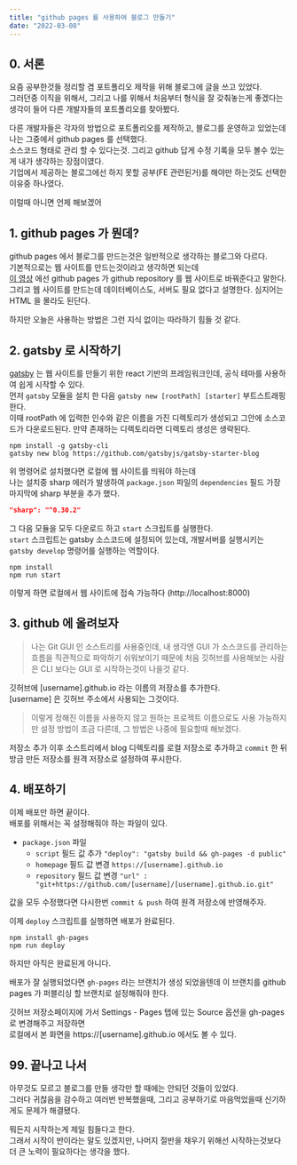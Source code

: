 ```yaml
---
title: "github pages 를 사용하여 블로그 만들기"
date: "2022-03-08"
---
```


## 0. 서론
요즘 공부한것들 정리할 겸 포트폴리오 제작을 위해 블로그에 글을 쓰고 있었다.  
그러던중 이직을 위해서, 그리고 나를 위해서 처음부터 형식을 잘 갖춰놓는게 좋겠다는 생각이 들어 다른 개발자들의 포트폴리오를 찾아봤다.

다른 개발자들은 각자의 방법으로 포트폴리오를 제작하고, 블로그를 운영하고 있었는데 나는 그중에서 github pages 를 선택했다.  
소스코드 형태로 관리 할 수 있다는것. 그리고 github 답게 수정 기록을 모두 볼수 있는게 내가 생각하는 장점이였다.  
기업에서 제공하는 블로그에선 하지 못할 공부(FE 관련된거)를 해야만 하는것도 선택한 이유중 하나였다.

이럴때 아니면 언제 해보겠어

## 1. github pages 가 뭔데?
github pages 에서 블로그를 만드는것은 일반적으로 생각하는 블로그와 다르다.  
기본적으로는 웹 사이트를 만드는것이라고 생각하면 되는데  
[이 영상](https://youtu.be/2MsN8gpT6jY) 에선 github pages 가 github repository 를 웹 사이트로 바꿔준다고 말한다.  
그리고 웹 사이트를 만드는데 데이터베이스도, 서버도 필요 없다고 설명한다. 심지어는 HTML 을 몰라도 된단다.

하지만 오늘은 사용하는 방법은 그런 지식 없이는 따라하기 힘들 것 같다.

## 2. gatsby 로 시작하기
[gatsby](https://github.com/gatsbyjs/gatsby-starter-blog) 는 웹 사이트를 만들기 위한 react 기반의 프레임워크인데, 공식 테마를 사용하여 쉽게 시작할 수 있다.  
먼저 `gatsby` 모듈을 설치 한 다음 `gatsby new [rootPath] [starter]` 부트스트래핑 한다.   
이때 rootPath 에 입력한 인수와 같은 이름을 가진 디렉토리가 생성되고 그안에 소스코드가 다운로드된다. 만약 존재하는 디렉토리라면 디렉토리 생성은 생략된다.
```shell
npm install -g gatsby-cli
gatsby new blog https://github.com/gatsbyjs/gatsby-starter-blog
```
위 명령어로 설치했다면 로컬에 웹 사이트를 띄워야 하는데  
나는 설치중 sharp 에러가 발생하여 `package.json` 파일의 `dependencies` 필드 가장 마지막에 sharp 부분을 추가 했다.
```json
"sharp": "^0.30.2" 
```
그 다음 모듈을 모두 다운로드 하고 `start` 스크립트를 실행한다.  
`start` 스크립트는 gatsby 소스코드에 설정되어 있는데, 개발서버를 실행시키는 `gatsby develop` 명령어를 실행하는 역할이다.
```shell
npm install
npm run start
```
이렇게 하면 로컬에서 웹 사이트에 접속 가능하다 (http://localhost:8000)

## 3. github 에 올려보자
> 나는 Git GUI 인 소스트리를 사용중인데, 내 생각엔 GUI 가 소스코드를 관리하는 흐름을 직관적으로 파악하기 쉬워보이기 때문에 처음 깃허브를 사용해보는 사람은 CLI 보다는 GUI 로 시작하는것이 나을것 같다.

깃허브에 [username].github.io 라는 이름의 저장소를 추가한다.  
[username] 은 깃허브 주소에서 사용되는 그것이다.

>이렇게 정해진 이름을 사용하지 않고 원하는 프로젝트 이름으로도 사용 가능하지만 설정 방법이 조금 다른데, 그 방법은 나중에 필요할때 해보겠다.  

저장소 추가 이후 소스트리에서 blog 디렉토리를 로컬 저장소로 추가하고 `commit` 한 뒤 방금 만든 저장소를 원격 저장소로 설정하여 푸시한다.

## 4. 배포하기

이제 배포만 하면 끝이다.  
배포를 위해서는 꼭 설정해줘야 하는 파일이 있다.  

* `package.json` 파일
  * `script` 필드 값 추가 `"deploy": "gatsby build && gh-pages -d public"`
  * `homepage` 필드 값 변경 `https://[username].github.io`  
  * `repository` 필드 값 변경 `"url" : "git+https://github.com/[username]/[username].github.io.git"`

값을 모두 수정했다면 다시한번 `commit & push` 하여 원격 저장소에 반영해주자.

이제 `deploy` 스크립트를 실행하면 배포가 완료된다.

```shell
npm install gh-pages
npm run deploy
```

하지만 아직은 완료된게 아니다.

배포가 잘 실행되었다면 `gh-pages` 라는 브랜치가 생성 되었을텐데 이 브랜치를 github pages 가 퍼블리싱 할 브랜치로 설정해줘야 한다. 

깃허브 저장소페이지에 가서 Settings - Pages 탭에 있는 Source 옵션을 gh-pages 로 변경해주고 저장하면  
로컬에서 본 화면을 https://[username].github.io 에서도 볼 수 있다.

## 99. 끝나고 나서
아무것도 모르고 블로그를 만들 생각만 할 때에는 안되던 것들이 있었다.  
그러다 귀찮음을 감수하고 여러번 반복했을때, 그리고 공부하기로 마음먹었을때 신기하게도 문제가 해결됐다.  

뭐든지 시작하는게 제일 힘들다고 한다.  
그래서 시작이 반이라는 말도 있겠지만, 나머지 절반을 채우기 위해선 시작하는것보다 더 큰 노력이 필요하다는 생각을 했다.